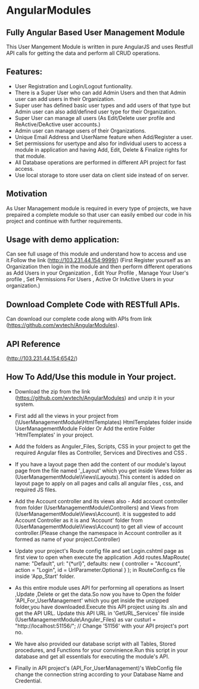 # AngularModules
## Fully Angular Based User Management Module

This User Mangement Module is written in pure AngularJS and uses Restfull API calls for getting the data and perform all CRUD operations.

## Features:

 * User Registration and Login/Logout funtionality.
 * There is a Super User who can add Admin Users and then that Admin user can add users in their Organization.
 * Super user has defined basic user types and add users of that type but Admin user can also add/defined user 
   type for their Organization.
 * Super User can manage all users (As Edit/Delete user profile and ReActive/DeActive user accounts.)
 * Admin user can manage users of their Organizations.
 * Unique Email Address and UserName feature when Add/Register a user.
 * Set permissions for usertype and also for individual users to access a module in application and having Add,
   Edit, Delete & Finalize rights for that module.
 * All Database operations are performed in different API project for fast access.
 * Use local storage to store user data on client side instead of on server.
 
## Motivation

As User Management module is required in every type of projects, we have prepaired a complete module so that user can easily 
embed our code in his project and continue with further requirements.

## Usage with demo application:
 Can see full usage of this module and understand how to access and use it.Follow the link (http://103.231.44.154:9999/)
 (First Register yourself as an Organization then login in the module and then perform different operations as Add Users
 in your Organization , Edit Your Profile , Manage Your User's profile , Set Permissions For Users , Active Or InActive
 Users in your organization.)
 
## Download Complete Code with RESTfull APIs.
 Can download our complete code along with APIs from link (https://github.com/wvtech/AngularModules).


## API Reference
 (http://103.231.44.154:6542/)
 
## How To Add/Use this module in Your project.
 
 * Download the zip from the link (https://github.com/wvtech/AngularModules) and unzip it in your system.
 * First add all the views in your project from (\UserManagementModule\HtmlTemplates)
   HtmlTemplates folder inside UserManagementModule Folder Or Add the entire Folder 'HtmlTemplates' in your project.
 * Add the folders as Anguler_Files, Scripts, CSS in your project to get the required Angular files as Controller, 
   Services and Directives and CSS .
 * If you have a layout page then add the content of our module's layout page from the file named '_Layout' which you 
   get inside Views folder as (UserManagementModule\Views\Layouts).This content is added on layout page to apply on all 
   pages and calls all angular files , css, and required JS files.
 * Add the Account controller and its views also -
   Add account controller from folder (UserManagementModule\Controllers) and Views from (UserManagementModule\Views\Account).
   it is suggested to add Account Controller as it is and 'Account' folder from (UserManagementModule\Views\Account) to get 
   all view of account controller.(Please change the namespace in Account controller as it formed as name of your project.Controller)
 * Update your project's Route config file and set Login.cshtml page as first view to open when execute the application .Add
   routes.MapRoute(
                name: "Default",
                url: "{*url}",
                defaults: new { controller = "Account", action = "Login", id = UrlParameter.Optional }
            );
      in RouteConfig.cs file inside 'App_Start' folder.

*  As this entire module uses API for performing all operations as Insert ,Update ,Delete or get the data.So now you have to
     Open the folder 'API_For_UserManagement' which you get inside the unzipped folder,you have downloaded.Execute this API
     project using its .sln and get the API URL. Update this API URL in 'GetURL_Services' file inside     (UserManagementModule\Anguler_Files)
     as 
     var custurl = "http://localhost:51156/"; // Change '51156' with your API project's port no.
* We have also provided our database script with all Tables, Stored procedures, and Functions for your convinience.Run this script 
    in your database and get all essentials for executing the module's API.
* Finally in API project's (API_For_UserManagement)'s  WebConfig file change the connection string according to your Database Name
    and Credential.
